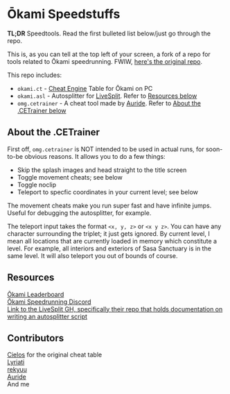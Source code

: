 # Ōkami Speedstuffs

**TL;DR** Speedtools. Read the first bulleted list below/just go through the repo.

This is, as you can tell at the top left of your screen, a fork of a repo for tools related to Ōkami speedrunning. FWIW, [here's the original repo](https://github.com/speedfuns/okami).

This repo includes:
- `okami.ct` - [Cheat Engine](https://cheatengine.org) Table for Ōkami on PC
- `okami.asl` - Autosplitter for [LiveSplit](https://livesplit.org). Refer to [Resources below](#resources)
-  `omg.cetrainer` - A cheat tool made by [Auride](https://github.com/dshepsis). Refer to [About the .CETrainer below](#about-the-cetrainer)

## About the .CETrainer
First off, `omg.cetrainer` is NOT intended to be used in actual runs, for soon-to-be obvious reasons.
It allows you to do a few things:
- Skip the splash images and head straight to the title screen
- Toggle movement cheats; see below
- Toggle noclip
- Teleport to specfic coordinates in your current level; see below

The movement cheats make you run super fast and have infinite jumps. Useful for debugging the autosplitter, for example.

The teleport input takes the format `<x, y, z>` or `<x y z>`. You can have any character surrounding the triplet; it just gets ignored. By current level, I mean all locations that are currently loaded in memory which constitute a level. For example, all interiors and exteriors of Sasa Sanctuary is in the same level. It will also teleport you out of bounds of course. 

## Resources

[Ōkami Leaderboard](https://www.speedrun.com/Okami)  
[Ōkami Speedrunning Discord](https://discord.gg/AQNKmMu)  
[Link to the LiveSplit GH, specifically their repo that holds documentation on writing an autosplitter script](https://github.com/LiveSplit/LiveSplit.AutoSplitters)

## Contributors

[Cielos](http://fearlessrevolution.com/viewtopic.php?t=5629) for the original cheat table  
[Lyriati](https://www.github.com/lyriati)  
[rekyuu](https://www.twitch.tv/rekyuus)  
[Auride](https://github.com/dshepsis)  
And me
